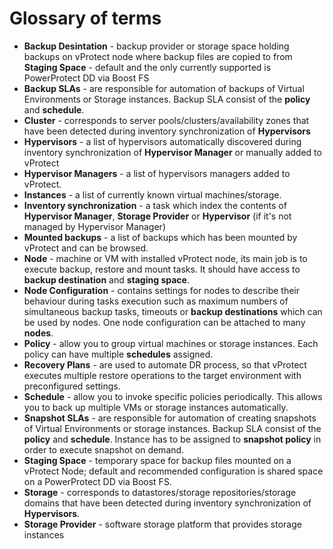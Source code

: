 # Glossary of terms

* **Backup Desintation** - backup provider or storage space holding backups on vProtect node where backup files are copied to from **Staging Space** - default and the only currently supported is PowerProtect DD via Boost FS
* **Backup SLAs** - are responsible for automation of backups of Virtual Environments or Storage instances. Backup SLA consist of the **policy** and **schedule**.
* **Cluster** - corresponds to server pools/clusters/availability zones that have been detected during inventory synchronization of **Hypervisors**
* **Hypervisors** - a list of hypervisors automatically discovered during inventory synchronization of **Hypervisor Manager** or manually added to vProtect
* **Hypervisor Managers** - a list of hypervisors managers added to vProtect.
* **Instances** - a list of currently known virtual machines/storage.
* **Inventory synchronization** - a task which index the contents of **Hypervisor Manager**, **Storage Provider** or **Hypervisor** \(if it's not managed by Hypervisor Manager\)
* **Mounted backups** - a list of backups which has been mounted by vProtect and can be browsed.
* **Node** - machine or VM with installed vProtect node, its main job is to execute backup, restore and mount tasks. It should have access to **backup destination** and **staging space**.
* **Node Configuration** - contains settings for nodes to describe their behaviour during tasks execution such as maximum numbers of simultaneous backup tasks, timeouts or **backup destinations** which can be used by nodes. One node configuration can be attached to many **nodes**.
* **Policy** - allow you to group virtual machines or storage instances. Each policy can have multiple **schedules** assigned.
* **Recovery Plans** - are used to automate DR process, so that vProtect executes multiple restore operations to the target environment with preconfigured settings.
* **Schedule** - allow you to invoke specific policies periodically. This allows you to back up multiple VMs or storage instances automatically.
* **Snapshot SLAs** - are responsible for automation of creating snapshots of Virtual Environments or storage instances. Backup SLA consist of the **policy** and **schedule**. Instance has to be assigned to **snapshot policy** in order to execute snapshot on demand.
* **Staging Space** - temporary space for backup files mounted on a vProtect Node; default and recommended configuration is shared space on a PowerProtect DD via Boost FS.
* **Storage** - corresponds to datastores/storage repositories/storage domains that have been detected during inventory synchronization of **Hypervisors**.
* **Storage Provider** - software storage platform that provides storage instances

